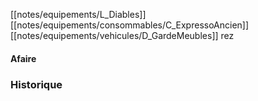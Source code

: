 [[notes/equipements/L_Diables]] [[notes/equipements/consommables/C_ExpressoAncien]] [[notes/equipements/vehicules/D_GardeMeubles]] rez

#### Afaire 

### Historique